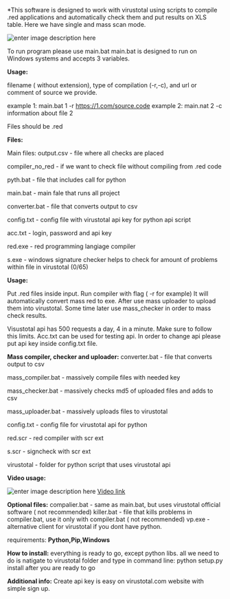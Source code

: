 *This software is designed to work with virustotal using scripts to compile .red applications and automatically check them and put 
results on XLS table. Here we have single and mass scan mode.

![enter image description here](http://i.piccy.info/i9/72d101d0788445d6aa52635c8b63f7bd/1525650324/54752/1242293/vt.jpg)

To run program please use main.bat
main.bat is designed to run on Windows systems and accepts 3 variables.

**Usage:**

filename ( without extension), type of compilation (-r,-c), and url or comment of source we provide.

example 1: main.bat 1 -r https://1.com/source.code
example 2: main.nat 2 -c information about file 2

Files should be .red


**Files:**

Main files:
output.csv - file where all checks are placed

compiler_no_red - if we want to check file without compiling from .red code

pyth.bat - file that includes call for python

main.bat - main fale that runs all project

converter.bat - file that converts output to csv

config.txt - config file with virustotal api key for python api script

acc.txt - login, password and api key

red.exe - red programming langiage compiler

s.exe - windows signature checker helps to check for amount of problems within file in virustotal (0/65)

**Usage:**

Put .red files inside input.
Run compiler with flag ( -r for example)
It will automatically convert mass red to exe.
After use mass uploader to upload them into virustotal.
Some time later use mass_checker in order to mass check results.

Visustotal api has 500 requests a day, 4 in a minute. Make sure to follow this limits.
Acc.txt can be used for testing api. In order to change api please put api key inside config.txt file.

**Mass compiler, checker and uploader:**
converter.bat - file that converts output to csv

mass_compiler.bat - massively compile files with needed key

mass_checker.bat - massively checks md5 of uploaded files and adds to csv

mass_uploader.bat - massively uploads files to virustotal 

config.txt - config file for virustotal api for python

red.scr - red compiler with scr ext

s.scr - signcheck with scr ext

virustotal - folder for python script that uses virustotal api

**Video usage:**

![enter image description here](http://i.piccy.info/i9/76c8d2f357185bc4d391913f3e3fd290/1525650631/89261/1242293/video_1200.jpg)
[Video link](https://streamable.com/chngt)

**Optional files:**
compalier.bat - same as main.bat, but uses virustotal official software ( not recommended)
killer.bat - file that kills problems in compiler.bat, use it only with compiler.bat ( not recommended)
vp.exe - alternative client for virustotal if you dont have python.


requirements:
**Python,Pip,Windows**

**How to install:**
everything is ready to go, except python libs.
all we need to do is natigate to virustotal folder and type in command line:
python setup.py install
after you are ready to go

**Additional info:**
Create api key is easy on virustotal.com website with simple sign up.

